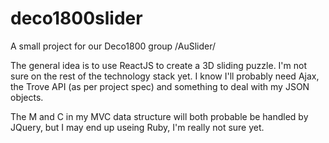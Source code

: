 # deco1800slider

A small project for our Deco1800 group /AuSlider/

The general idea is to use ReactJS to create a 3D sliding puzzle. I'm not sure on the rest of the technology stack yet.
I know I'll probably need Ajax, the Trove API (as per project spec) and something to deal with my JSON objects.

The M and C in my MVC data structure will both probable be handled by JQuery, but I may end up useing Ruby, I'm really not 
sure yet.
